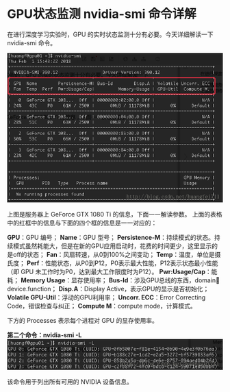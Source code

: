 # GPU状态监测 nvidia-smi 命令详解

在进行深度学习实验时，GPU 的实时状态监测十分有必要。今天详细解读一下 nvidia-smi 命令。

![这里写图片描述](assets/20180201162332463)

上图是服务器上 GeForce GTX 1080 Ti 的信息，下面一一解读参数。
上面的表格中的红框中的信息与下面的四个框的信息是一一对应的：

**GPU**：GPU 编号；
**Name**：GPU 型号；
**Persistence-M**：持续模式的状态。持续模式虽然耗能大，但是在新的GPU应用启动时，花费的时间更少，这里显示的是off的状态；
**Fan**：风扇转速，从0到100%之间变动；
**Temp**：温度，单位是摄氏度；
**Perf**：性能状态，从P0到P12，P0表示最大性能，P12表示状态最小性能（即 GPU 未工作时为P0，达到最大工作限度时为P12）。
**Pwr:Usage/Cap**：能耗；
**Memory Usage**：显存使用率；
**Bus-Id**：涉及GPU总线的东西，domain:bus:device.function；
**Disp.A**：Display Active，表示GPU的显示是否初始化；
**Volatile GPU-Util**：浮动的GPU利用率；
**Uncorr. ECC**：Error Correcting Code，错误检查与纠正；
**Compute M**：compute mode，计算模式。

下方的 Processes 表示每个进程对 GPU 的显存使用率。

**第二个命令：nvidia-smi -L**
![这里写图片描述](assets/20180201164038649)

该命令用于列出所有可用的 NVIDIA 设备信息。